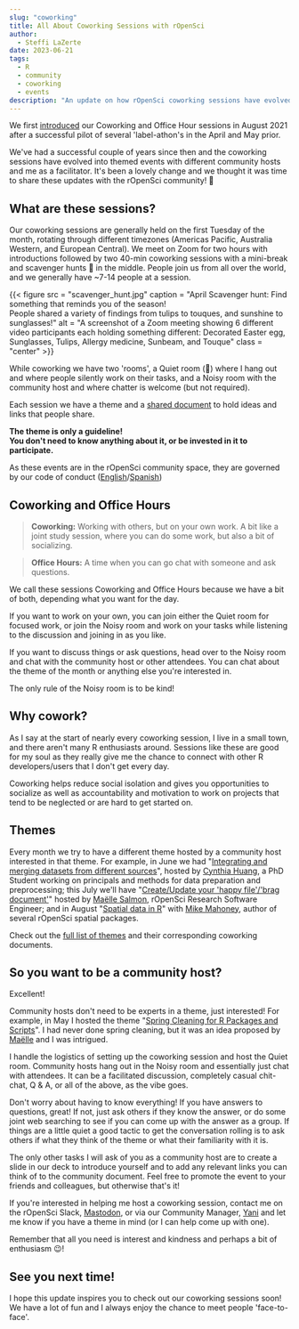 ```yaml
---
slug: "coworking"
title: All About Coworking Sessions with rOpenSci
author:
  - Steffi LaZerte
date: 2023-06-21
tags:
  - R
  - community
  - coworking
  - events
description: "An update on how rOpenSci coworking sessions have evolved to include themes and community hosts!"
---
```


We first [introduced](/blog/2021/08/17/coworking-sessions) our Coworking and 
Office Hour sessions in August 2021 after a successful pilot of several 
'label-athon's in the April and May prior.

We've had a successful couple of years since then and the coworking sessions 
have evolved into themed events with different community hosts and me as
a facilitator. It's been a lovely change and we thought it was time to share these updates with the rOpenSci community! 🎉

## What are these sessions?

Our coworking sessions are generally held on the first Tuesday of the month, rotating
through different timezones (Americas Pacific, Australia Western, and European Central). 
We meet on Zoom for two hours with introductions followed by two 40-min coworking 
sessions with a mini-break and scavenger hunts 🔎 in the middle. 
People join us from all over the world, and we generally have ~7-14 people at a session.

{{< figure src = "scavenger_hunt.jpg" caption = "April Scavenger hunt: Find something that reminds you of the season!<br>People shared a variety of findings from tulips to touques, and sunshine to sunglasses!" alt = "A screenshot of a Zoom meeting showing 6 different video participants each holding something different: Decorated Easter egg, Sunglasses, Tulips, Allergy medicine, Sunbeam, and Touque" class = "center" >}}

While coworking we have two 'rooms', a Quiet room (🤫) where I hang out and where people silently work on their tasks, 
and a Noisy room with the community host and where chatter is welcome (but not required).

Each session we have a theme and a [shared document](https://docs.google.com/document/d/1RhLBS20uH7uoD89NYS9LxVqUC1oWTlpeeMe40Z6ua3M/edit?usp=sharing)
to hold ideas and links that people share.

**The theme is only a guideline!<br>
You don't need to know anything about it, or be invested in it to participate.**

As these events are in the rOpenSci community space, they are governed by our
code of conduct ([English](code-of-conduct)/[Spanish](es/codigo-de-conducta/))

## Coworking and Office Hours

> **Coworking:** Working with others, but on your own work.
> A bit like a joint study session, where you can do some work, but also a bit of socializing. 

> **Office Hours:** A time when you can go chat with someone and ask questions.

We call these sessions Coworking and Office Hours because we have a bit of both, 
depending what you want for the day. 

If you want to work on your own, you can join either the Quiet room for focused work, 
or join the Noisy room and work on your tasks while listening to the discussion and joining in as you like.

If you want to discuss things or ask questions, head over to the Noisy room and chat with the 
community host or other attendees. You can chat about the theme of the month or 
anything else you're interested in. 

The only rule of the Noisy room is to be kind!

## Why cowork?

As I say at the start of nearly every coworking session, I live in a small town, and there aren't many R enthusiasts around. Sessions like these 
are good for my soul as they really give me the chance to connect with other R 
developers/users that I don't get every day.

Coworking helps reduce social isolation and gives you opportunities to socialize as well
as accountability and motivation to work on projects that tend to be neglected
or are hard to get started on.

## Themes

Every month we try to have a different theme hosted by a community host interested in that theme. 
For example, in June we had 
"[Integrating and merging datasets from different sources](/events/coworking-2023-06)", 
hosted by [Cynthia Huang](/author/cynthia-huang), a PhD Student working on principals and methods for data preparation and preprocessing;
this July we'll have "[Create/Update your 'happy file'/'brag document'](/events/coworking-2023-07/)"
hosted by [Maëlle Salmon](/author/maelle-salmon), rOpenSci Research Software Engineer; 
and in August "[Spatial data in R](/events/coworking-2023-08)" with [Mike Mahoney](/author/mike-mahoney), 
author of several rOpenSci spatial packages.

Check out the [full list of themes](https://docs.google.com/document/d/1RhLBS20uH7uoD89NYS9LxVqUC1oWTlpeeMe40Z6ua3M/edit?usp=sharing) and their corresponding coworking documents.

## So you want to be a community host?

Excellent! 

Community hosts don't need to be experts in a theme, just interested!
For example, in May I hosted the theme "[Spring Cleaning for R Packages and Scripts](/events/coworking-2023-05)".
I had never done spring cleaning, but it was an idea proposed by [Maëlle](/author/maëlle-salmon) 
and I was intrigued.

I handle the logistics of setting up the coworking session and host the Quiet room.
Community hosts hang out in the Noisy room and essentially just chat with attendees. 
It can be a facilitated discussion, completely casual chit-chat, Q & A, or all of the above, as the vibe goes.

Don't worry about having to know everything! 
If you have answers to questions, great! 
If not, just ask others if they know the answer, 
or do some joint web searching to see if you can come up with the answer as a group.
If things are a little quiet a good tactic to get the conversation rolling is to ask others if what they 
think of the theme or what their familiarity with it is.

The only other tasks I will ask of you as a community host are to create a slide in our deck to 
introduce yourself and to add any relevant links you can think of to the community document. 
Feel free to promote the event to your friends and colleagues, but otherwise that's it!

If you're interested in helping me host a coworking session, contact me on 
the rOpenSci Slack, [Mastodon](@steffilazerte@fosstodon.org),
or via our Community Manager, [Yani](yabellini@ropensci.org) and let me know if
you have a theme in mind (or I can help come up with one).

Remember that all you need is interest and kindness and perhaps a bit of enthusiasm 😉!

## See you next time!

I hope this update inspires you to check out our coworking sessions soon! 
We have a lot of fun and I always enjoy the chance to meet people 'face-to-face'.

